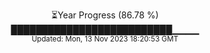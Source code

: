 <p align="center">
⏳Year Progress (86.78 %) <br>
██████████████████████████▁▁▁▁ <br>
<sub>Updated: Mon, 13 Nov 2023 18:20:53 GMT</sub>
</p>

